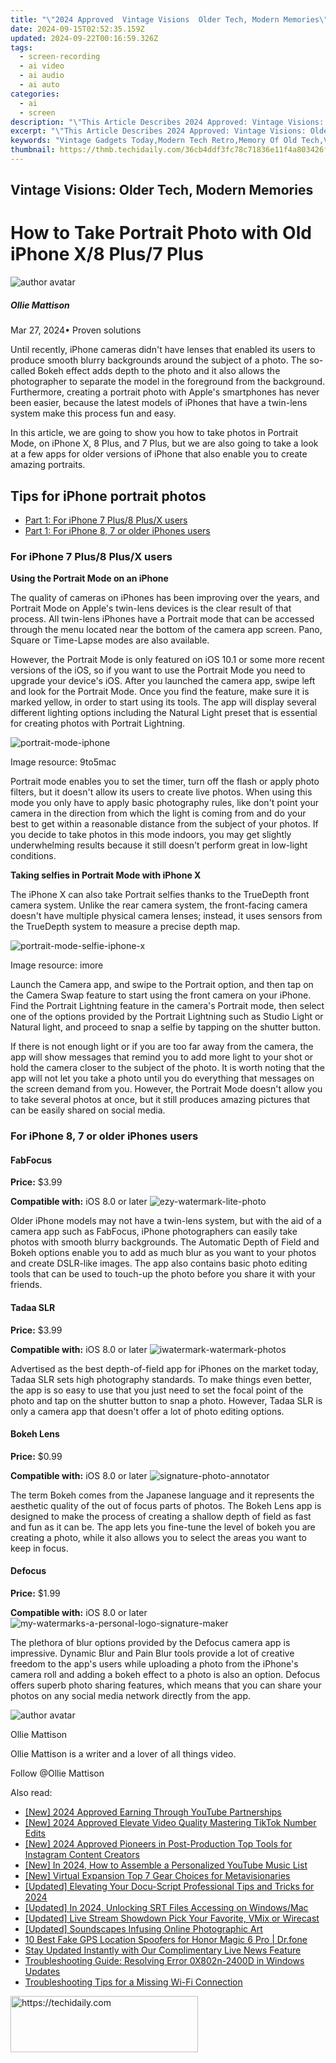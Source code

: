 ```yaml
---
title: "\"2024 Approved  Vintage Visions  Older Tech, Modern Memories\""
date: 2024-09-15T02:52:35.159Z
updated: 2024-09-22T00:16:59.326Z
tags: 
  - screen-recording
  - ai video
  - ai audio
  - ai auto
categories: 
  - ai
  - screen
description: "\"This Article Describes 2024 Approved: Vintage Visions: Older Tech, Modern Memories\""
excerpt: "\"This Article Describes 2024 Approved: Vintage Visions: Older Tech, Modern Memories\""
keywords: "Vintage Gadgets Today,Modern Tech Retro,Memory Of Old Tech,Vintage Gear Updates,Past to Future Tech,Memories of Technology,Older Devices Now"
thumbnail: https://thmb.techidaily.com/36cb4ddf3fc78c71836e11f4a803426f35040ec4e34c37b6c57cca04ad1d4891.jpg
---
```


## Vintage Visions: Older Tech, Modern Memories

# How to Take Portrait Photo with Old iPhone X/8 Plus/7 Plus
![author avatar](https://images.wondershare.com/filmora/article-images/ollie-mattison.jpg)

##### Ollie Mattison

 Mar 27, 2024• Proven solutions

Until recently, iPhone cameras didn't have lenses that enabled its users to produce smooth blurry backgrounds around the subject of a photo. The so-called Bokeh effect adds depth to the photo and it also allows the photographer to separate the model in the foreground from the background. Furthermore, creating a portrait photo with Apple's smartphones has never been easier, because the latest models of iPhones that have a twin-lens system make this process fun and easy.

In this article, we are going to show you how to take photos in Portrait Mode, on iPhone X, 8 Plus, and 7 Plus, but we are also going to take a look at a few apps for older versions of iPhone that also enable you to create amazing portraits.

## Tips for iPhone portrait photos

* [Part 1: For iPhone 7 Plus/8 Plus/X users](#part1)
* [Part 1: For iPhone 8, 7 or older iPhones users](#part2)

### For iPhone 7 Plus/8 Plus/X users

 **Using the Portrait Mode on an iPhone**

The quality of cameras on iPhones has been improving over the years, and Portrait Mode on Apple's twin-lens devices is the clear result of that process. All twin-lens iPhones have a Portrait mode that can be accessed through the menu located near the bottom of the camera app screen. Pano, Square or Time-Lapse modes are also available.

However, the Portrait Mode is only featured on iOS 10.1 or some more recent versions of the iOS, so if you want to use the Portrait Mode you need to upgrade your device's iOS. After you launched the camera app, swipe left and look for the Portrait Mode. Once you find the feature, make sure it is marked yellow, in order to start using its tools. The app will display several different lighting options including the Natural Light preset that is essential for creating photos with Portrait Lightning.

![portrait-mode-iphone](https://images.wondershare.com/filmora/article-images/portrait-mode-iphone.jpg)

Image resource: 9to5mac

Portrait mode enables you to set the timer, turn off the flash or apply photo filters, but it doesn't allow its users to create live photos. When using this mode you only have to apply basic photography rules, like don't point your camera in the direction from which the light is coming from and do your best to get within a reasonable distance from the subject of your photos. If you decide to take photos in this mode indoors, you may get slightly underwhelming results because it still doesn't perform great in low-light conditions.

**Taking selfies in Portrait Mode with iPhone X**

The iPhone X can also take Portrait selfies thanks to the TrueDepth front camera system. Unlike the rear camera system, the front-facing camera doesn't have multiple physical camera lenses; instead, it uses sensors from the TrueDepth system to measure a precise depth map.

![portrait-mode-selfie-iphone-x](https://images.wondershare.com/filmora/article-images/portrait-mode-selfie-iphone-x.jpg)

Image resource: imore

Launch the Camera app, and swipe to the Portrait option, and then tap on the Camera Swap feature to start using the front camera on your iPhone. Find the Portrait Lightning feature in the camera's Portrait mode, then select one of the options provided by the Portrait Lightning such as Studio Light or Natural light, and proceed to snap a selfie by tapping on the shutter button.

If there is not enough light or if you are too far away from the camera, the app will show messages that remind you to add more light to your shot or hold the camera closer to the subject of the photo. It is worth noting that the app will not let you take a photo until you do everything that messages on the screen demand from you. However, the Portrait Mode doesn't allow you to take several photos at once, but it still produces amazing pictures that can be easily shared on social media.

### For iPhone 8, 7 or older iPhones users

#### FabFocus

**Price:** $3.99

**Compatible with:** iOS 8.0 or later ![ezy-watermark-lite-photo](https://images.wondershare.com/filmora/article-images/ezy-watermark-lite-photo.jpg)

Older iPhone models may not have a twin-lens system, but with the aid of a camera app such as FabFocus, iPhone photographers can easily take photos with smooth blurry backgrounds. The Automatic Depth of Field and Bokeh options enable you to add as much blur as you want to your photos and create DSLR-like images. The app also contains basic photo editing tools that can be used to touch-up the photo before you share it with your friends.

#### Tadaa SLR

**Price:** $3.99

**Compatible with:** iOS 8.0 or later ![iwatermark-watermark-photos](https://images.wondershare.com/filmora/article-images/iwatermark-watermark-photos.jpg)

Advertised as the best depth-of-field app for iPhones on the market today, Tadaa SLR sets high photography standards. To make things even better, the app is so easy to use that you just need to set the focal point of the photo and tap on the shutter button to snap a photo. However, Tadaa SLR is only a camera app that doesn't offer a lot of photo editing options.

#### Bokeh Lens

**Price:** $0.99

**Compatible with:** iOS 8.0 or later ![signature-photo-annotator](https://images.wondershare.com/filmora/article-images/signature-photo-annotator.jpg)

The term Bokeh comes from the Japanese language and it represents the aesthetic quality of the out of focus parts of photos. The Bokeh Lens app is designed to make the process of creating a shallow depth of field as fast and fun as it can be. The app lets you fine-tune the level of bokeh you are creating a photo, while it also allows you to select the areas you want to keep in focus.

#### Defocus

**Price:** $1.99

**Compatible with:** iOS 8.0 or later ![my-watermarks-a-personal-logo-signature-maker](https://images.wondershare.com/filmora/article-images/my-watermarks-a-personal-logo-signature-maker.jpg)

The plethora of blur options provided by the Defocus camera app is impressive. Dynamic Blur and Pain Blur tools provide a lot of creative freedom to the app's users while uploading a photo from the iPhone's camera roll and adding a bokeh effect to a photo is also an option. Defocus offers superb photo sharing features, which means that you can share your photos on any social media network directly from the app.

![author avatar](https://images.wondershare.com/filmora/article-images/ollie-mattison.jpg)

Ollie Mattison

Ollie Mattison is a writer and a lover of all things video.

Follow @Ollie Mattison


<ins class="adsbygoogle"
     style="display:block"
     data-ad-format="autorelaxed"
     data-ad-client="ca-pub-7571918770474297"
     data-ad-slot="1223367746"></ins>



<ins class="adsbygoogle"
     style="display:block"
     data-ad-client="ca-pub-7571918770474297"
     data-ad-slot="8358498916"
     data-ad-format="auto"
     data-full-width-responsive="true"></ins>


<span class="atpl-alsoreadstyle">Also read:</span>
<div><ul>
<li><a href="https://facebook-video-share.techidaily.com/new-2024-approved-earning-through-youtube-partnerships/"><u>[New] 2024 Approved Earning Through YouTube Partnerships</u></a></li>
<li><a href="https://fox-links.techidaily.com/new-2024-approved-elevate-video-quality-mastering-tiktok-number-edits/"><u>[New] 2024 Approved Elevate Video Quality Mastering TikTok Number Edits</u></a></li>
<li><a href="https://instagram-video-recordings.techidaily.com/new-2024-approved-pioneers-in-post-production-top-tools-for-instagram-content-creators/"><u>[New] 2024 Approved Pioneers in Post-Production Top Tools for Instagram Content Creators</u></a></li>
<li><a href="https://youtube-data.techidaily.com/n-2024-how-to-assemble-a-personalized-youtube-music-list/"><u>[New] In 2024, How to Assemble a Personalized YouTube Music List</u></a></li>
<li><a href="https://fox-links.techidaily.com/new-virtual-expansion-top-7-gear-choices-for-metavisionaries/"><u>[New] Virtual Expansion Top 7 Gear Choices for Metavisionaries</u></a></li>
<li><a href="https://fox-links.techidaily.com/updated-elevating-your-docu-script-professional-tips-and-tricks-for-2024/"><u>[Updated] Elevating Your Docu-Script Professional Tips and Tricks for 2024</u></a></li>
<li><a href="https://fox-links.techidaily.com/updated-in-2024-unlocking-srt-files-accessing-on-windowsmac/"><u>[Updated] In 2024, Unlocking SRT Files Accessing on Windows/Mac</u></a></li>
<li><a href="https://fox-links.techidaily.com/updated-live-stream-showdown-pick-your-favorite-vmix-or-wirecast/"><u>[Updated] Live Stream Showdown Pick Your Favorite, VMix or Wirecast</u></a></li>
<li><a href="https://fox-links.techidaily.com/updated-soundscapes-infusing-online-photographic-art/"><u>[Updated] Soundscapes Infusing Online Photographic Art</u></a></li>
<li><a href="https://location-fake.techidaily.com/10-best-fake-gps-location-spoofers-for-honor-magic-6-pro-drfone-by-drfone-virtual-android/"><u>10 Best Fake GPS Location Spoofers for Honor Magic 6 Pro | Dr.fone</u></a></li>
<li><a href="https://some-approaches.techidaily.com/stay-updated-instantly-with-our-complimentary-live-news-feature/"><u>Stay Updated Instantly with Our Complimentary Live News Feature</u></a></li>
<li><a href="https://win-howtos.techidaily.com/troubleshooting-guide-resolving-error-0x802n-2400d-in-windows-updates/"><u>Troubleshooting Guide: Resolving Error 0X802n-2400D in Windows Updates</u></a></li>
<li><a href="https://tech-renaissance.techidaily.com/troubleshooting-tips-for-a-missing-wi-fi-connection/"><u>Troubleshooting Tips for a Missing Wi-Fi Connection</u></a></li>
</ul></div>

<!-- affiliate ads begin -->
<a href="https://aligracehair.sjv.io/c/5597632/2135400/19272" target="_top" id="2135400">
  <img src="//a.impactradius-go.com/display-ad/19272-2135400" border="0" alt="https://techidaily.com" width="300" height="90"/>
</a>
<img height="0" width="0" src="https://aligracehair.sjv.io/i/5597632/2135400/19272" style="position:absolute;visibility:hidden;" border="0" />
<!-- affiliate ads end -->

